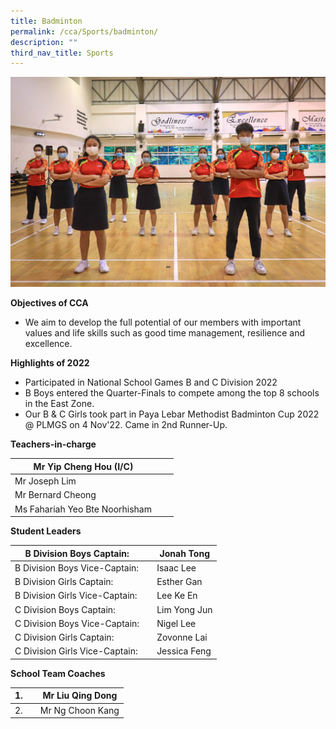 ```yaml
---
title: Badminton
permalink: /cca/Sports/badminton/
description: ""
third_nav_title: Sports
---
```

![](/images/IMG_0468-1024x683.jpeg)




**Objectives of CCA**

*   We aim to develop the full potential of our members with important values and life skills such as good time management, resilience and excellence.

**Highlights of 2022**

*   Participated in National School Games B and C Division 2022
*   B Boys entered the Quarter-Finals to compete among the top 8 schools in the East Zone.
*   Our B & C Girls took part in Paya Lebar Methodist Badminton Cup 2022 @ PLMGS on 4 Nov'22. Came in 2nd Runner-Up.


**Teachers-in-charge**


| Mr Yip Cheng Hou (I/C) |  |  |
| -------- | -------- | -------- |
| Mr Joseph Lim     |      |      |
| Mr Bernard Cheong     |      |      |
| Ms Fahariah Yeo Bte Noorhisham     |      |      |
  


**Student Leaders**


| B Division Boys Captain: |  | Jonah Tong |
| -------- | -------- | -------- |
| B Division Boys Vice-Captain:       |     | Isaac Lee     |
| B Division Girls Captain:       |     | Esther Gan      |
| B Division Girls Vice-Captain:       |     | Lee Ke En      |
| C Division Boys Captain:      |     | Lim Yong Jun      |
| C Division Boys Vice-Captain:       |     | Nigel Lee      |
| C Division Girls Captain:      |     | Zovonne Lai     |
| C Division Girls Vice-Captain:        |     | Jessica Feng       |




**School Team Coaches**

| 1. |  | Mr Liu Qing Dong |
| -------- | -------- | -------- |
| 2.    |      | Mr Ng Choon Kang     |
